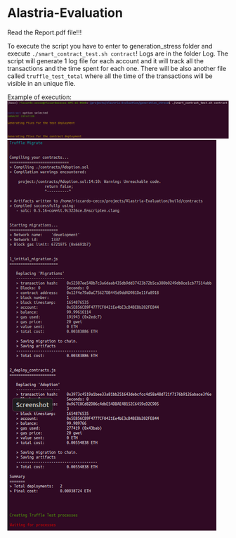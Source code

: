 # Alastria-Evaluation
Read the Report.pdf file!!!



To execute the script you have to enter to generation_stress folder and execute `./smart_contract_test.sh contract`!
Logs are in the folder Log.
The script will generate 1 log file for each account and it will track all the transactions and the time spent for each one.
There will be also another file called `truffle_test_total` where all the time of the transactions will be visible in an unique file.

Example of execution:
![scg2](images/1.png)
![scg2](images/2.png)


